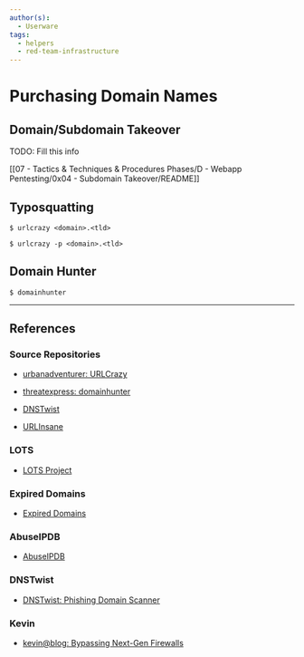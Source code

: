 ```yaml
---
author(s):
  - Userware
tags:
  - helpers
  - red-team-infrastructure
---
```

# Purchasing Domain Names

## Domain/Subdomain Takeover

TODO: Fill this info

[[07 - Tactics & Techniques & Procedures Phases/D - Webapp Pentesting/0x04 - Subdomain Takeover/README]]

## Typosquatting

```
$ urlcrazy <domain>.<tld>

$ urlcrazy -p <domain>.<tld>
```

## Domain Hunter

```
$ domainhunter
```

---
## References

### Source Repositories

- [urbanadventurer: URLCrazy](https://github.com/urbanadventurer/urlcrazy)

- [threatexpress: domainhunter](https://github.com/threatexpress/domainhunter)

- [DNSTwist](https://github.com/elceef/dnstwist)

- [URLInsane](https://github.com/rangertaha/urlinsane)

### LOTS

- [LOTS Project](https://lots-project.com)

### Expired Domains

- [Expired Domains](https://www.expireddomains.net/expired-domains/)

### AbuseIPDB

- [AbuseIPDB](https://www.abuseipdb.com)

### DNSTwist

- [DNSTwist: Phishing Domain Scanner](https://dnstwist.it)

### Kevin

- [kevin@blog: Bypassing Next-Gen Firewalls](https://henpeebin.com/kevin/blog/bypassing-firewalls.html)